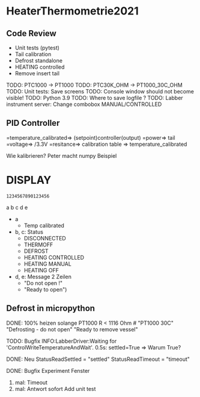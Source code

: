 # HeaterThermometrie2021

## Code Review

* Unit tests (pytest)
* Tail calibration
* Defrost standalone
* HEATING controlled
* Remove insert tail

TODO: PTC1000 -> PT1000
TODO: PTC30K_OHM -> PT1000_30C_OHM
TODO: Unit tests: Save screens
TODO: Console window should not become visible!
TODO: Python 3.9
TODO: Where to save logfile ?
TODO: Labber instrument server: Change combobox MANUAL/CONTROLLED

## PID Controller

=temperature_calibrated=> (setpoint)controller(output)
    =power=> tail
        =voltage=> /3.3V
            =resitance=> calibration table
                => temperature_calibrated



Wie kalibrieren?
  Peter macht numpy Beispiel

# DISPLAY
    1234567890123456
  a
  b
  c
  d
  e


* a
  * Temp calibrated
* b, c: Status
  * DISCONNECTED
  * THERMOFF
  * DEFROST
  * HEATING CONTROLLED
  * HEATING MANUAL
  * HEATING OFF
* d, e: Message 2 Zeilen
  * "Do not open !"
  * "Ready to open")

## Defrost in micropython
DONE:  100% heizen solange PT1000 R < 1116 Ohm # "PT1000 30C"
    "Defrosting - do not open"
    "Ready to remove vessel"


TODO: Bugfix
  INFO:LabberDriver:Waiting for 'ControlWriteTemperatureAndWait'. 0.5s: settled=True
    => Warum True?

DONE: Neu
  StatusReadSettled = "settled"
  StatusReadTimeout = "timeout"

DONE: Bugfix
  Experiment Fenster
   1. mal: Timeout
   2. mal: Antwort sofort
  Add unit test
